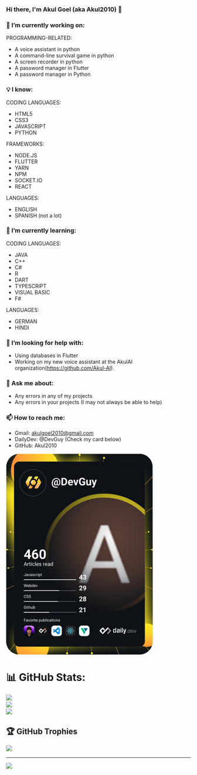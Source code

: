 ### Hi there, I'm Akul Goel (aka Akul2010) 👋

<!--
**Akul2010/Akul2010** is a ✨ _special_ ✨ repository because its `README.md` (this file) appears on your GitHub profile.

Here are some ideas to get you started:

- 🔭 I’m currently working on ...
- 🌱 I’m currently learning ...
- 👯 I’m looking to collaborate on ...
- 🤔 I’m looking for help with ...
- 💬 Ask me about ...
- 📫 How to reach me: ...
- 😄 Pronouns: ...
- ⚡ Fun fact: ...
-->

### 🔭 I’m currently working on:

PROGRAMMING-RELATED:
- A voice assistant in python
- A command-line survival game in python
- A screen recorder in python
- A password manager in Flutter
- A password manager in Python

### 💡 I know:

 CODING LANGUAGES:
- HTML5
- CSS3
- JAVASCRIPT
- PYTHON 

FRAMEWORKS:
- NODE.JS
- FLUTTER
- YARN
- NPM
- SOCKET.IO
- REACT
 
LANGUAGES:
- ENGLISH
- SPANISH (not a lot)

### 🌱 I’m currently learning:
CODING LANGUAGES:
- JAVA
- C++
- C#
- R
- DART
- TYPESCRIPT
- VISUAL BASIC
- F#

LANGUAGES:
- GERMAN
- HINDI

### 🤔 I’m looking for help with:
- Using databases in Flutter
- Working on my new voice assistant at the AkulAI organization(https://github.com/Akul-AI).

### 💬 Ask me about:
- Any errors in any of my projects
- Any errors in your projects (I may not always be able to help)

### 📫 How to reach me:
- Gmail: akulgoel2010@gmail.com
- DailyDev: @DevGuy (Check my card below)
- GitHub: Akul2010


<a href="https://app.daily.dev/DevGuy"><img src="https://github.com/Akul2010/Akul2010/blob/master/devcard.svg" width="400" alt="Akul Goel's Dev Card"/></a>

# 📊 GitHub Stats:
![](https://github-readme-stats.vercel.app/api?username=Akul2010&theme=dark&hide_border=false&include_all_commits=true&count_private=true)<br/>
![](https://github-readme-streak-stats.herokuapp.com/?user=Akul2010&theme=dark&hide_border=false)<br/>
![](https://github-readme-stats.vercel.app/api/top-langs/?username=Akul2010&theme=dark&hide_border=false&include_all_commits=true&count_private=true&layout=compact)

## 🏆 GitHub Trophies
![](https://github-profile-trophy.vercel.app/?username=Akul2010&theme=radical&no-frame=false&no-bg=false&margin-w=4)

---
[![](https://visitcount.itsvg.in/api?id=Akul2010&icon=0&color=0)](https://visitcount.itsvg.in)

